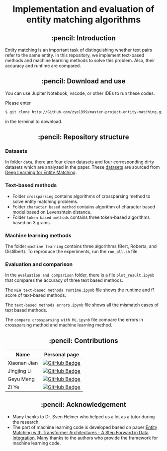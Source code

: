 <h1 align="center">Implementation and evaluation of entity matching algorithms</h1>
<h2 align="center"> :pencil: Introduction</h2>

Entity matching is an important task of distinguishing whether text pairs refer to the same entity. In this repository, we implement text-based methods and machine learning methods to solve this problem. Also, their accuracy and runtime are compared.

<h2 align="center"> :pencil: Download and use</h2>
You can use Jupiter Notebook, vscode, or other IDEs to run these codes.

Please enter
```bash
$ git clone http://GitHub.com/zye1999/master-project-entity-matching.git
```
in the terminal to download.

<h2 align="center"> :pencil: Repository structure</h2>

### Datasets
In folder ```data```, there are four clean datasets and four corresponding dirty datasets which are analyzed in the paper. These [datasets](https://github.com/anhaidgroup/deepmatcher/blob/master/Datasets.md) are sourced from [Deep Learning for Entity Matching](https://pages.cs.wisc.edu/~anhai/papers1/deepmatcher-sigmod18.pdf).

### Text-based methods
- Folder ```crossparsing``` contains algorithms of crossparsing method to solve entity matching problems.
- Folder ```character based method``` contains algorithm of character based model based on Levenshtein distance.
- Folder ```token based methods``` contains three token-based algorithms based on 3 grams.

### Machine learning methods
The folder ```machine learning``` contains three algorithms (Bert, Roberta, and Distilbert).
To reproduce the experiments, run the `run_all.sh` file.

###  Evaluation and comparison
In the ```evaluation and comparison``` folder, there is a file ```plot_result.ipynb``` that compares the accuracy of three text based methods.

The ```NEW text-based methods runtime.ipynb``` file shows the runtime and f1 score of text-based methods.

The ```text-based methods errors.ipynb``` file shows all the mismatch cases of text based methods.

The ```compare crossparsing with ML.ipynb``` file compare the errors in crossparsing method and machine learning method.

<h2 align="center"> :pencil: Contributions</h2>

| Name        | Personal page                                                                                                                                  |
| ----------- | ---------------------------------------------------------------------------------------------------------------------------------------------- |
| Xiaonan Jian    | [![GitHub Badge](https://img.shields.io/badge/GitHub-100000?style=for-the-badge&logo=github&logoColor=white)](https://github.com/xiaonan-jian)   |
| Jingjing Li | [![GitHub Badge](https://img.shields.io/badge/GitHub-100000?style=for-the-badge&logo=github&logoColor=white)](https://github.com/Jing-jing-Li) |
| Geyu Meng   | [![GitHub Badge](https://img.shields.io/badge/GitHub-100000?style=for-the-badge&logo=github&logoColor=white)](https://github.com/GY-Meng)      |
| Zi Ye  | [![GitHub Badge](https://img.shields.io/badge/GitHub-100000?style=for-the-badge&logo=github&logoColor=white)](https://github.com/zye1999)     |

<h2 align="center"> :pencil: Acknowledgement</h2>

- Many thanks to Dr. Sven Helmer who helped us a lot as a tutor during the research.
- The part of machine learning code is developed based on paper [Entity Matching with Transformer Architectures - A Step Forward in Data Integration](https://openproceedings.org/2020/conf/edbt/paper_205.pdf). Many thanks to the authors who provide the framework for machine learning code.

